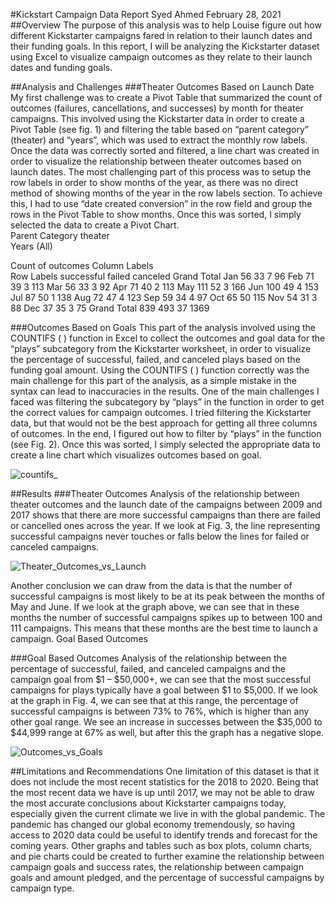 
#Kickstart Campaign Data Report
Syed Ahmed
February 28, 2021
 
##Overview 
	The purpose of this analysis was to help Louise figure out how different Kickstarter campaigns fared in relation to their launch dates and their funding goals. In this report, I will be analyzing the Kickstarter dataset using Excel to visualize campaign outcomes as they relate to their launch dates and funding goals. 

##Analysis and Challenges
###Theater Outcomes Based on Launch Date
	My first challenge was to create a Pivot Table that summarized the count of outcomes (failures, cancellations, and successes) by month for theater campaigns. This involved using the Kickstarter data in order to create a Pivot Table (see fig. 1) and filtering the table based on “parent category” (theater) and “years”, which was used to extract the monthly row labels. Once the data was correctly sorted and filtered, a line chart was created in order to visualize the relationship between theater outcomes based on launch dates. The most challenging part of this process was to setup the row labels in order to show months of the year, as there was no direct method of showing months of the year in the row labels section. To achieve this, I had to use “date created conversion” in the row field and group the rows in the Pivot Table to show months. Once this was sorted, I simply selected the data to create a Pivot Chart.  
Parent Category	theater			
Years	(All)			
				
Count of outcomes	Column Labels			
Row Labels	successful	failed	canceled	Grand Total
Jan			56	33	7		96
Feb			71	39	3		113
Mar			56	33	3		92
Apr			71	40	2		113
May			111	52	3		166
Jun			100	49	4		153
Jul			87	50	1		138
Aug			72	47	4		123
Sep			59	34	4		97
Oct			65	50			115	
Nov			54	31	3		88
Dec			37	35	3		75
Grand Total		839	493	37		1369


###Outcomes Based on Goals
	This part of the analysis involved using the COUNTIFS ( ) function in Excel to collect the outcomes and goal data for the “plays” subcategory from the Kickstarter worksheet, in order to visualize the percentage of successful, failed, and canceled plays based on the funding goal amount.  Using the COUNTIFS ( ) function correctly was the main challenge for this part of the analysis, as a simple mistake in the syntax can lead to inaccuracies in the results. One of the main challenges I faced was filtering the subcategory by “plays” in the function in order to get the correct values for campaign outcomes. I tried filtering the Kickstarter data, but that would not be the best approach for getting all three columns of outcomes. In the end, I figured out how to filter by “plays” in the function (see Fig. 2). Once this was sorted, I simply selected the appropriate data to create a line chart which visualizes outcomes based on goal. 
 
![countifs_](https://user-images.githubusercontent.com/45697471/109448255-876d8100-7a13-11eb-8bdc-7a0d3b87c1ba.jpg)


##Results 
###Theater Outcomes
	Analysis of the relationship between theater outcomes and the launch date of the campaigns between 2009 and 2017 shows that there are more successful campaigns than there are failed or cancelled ones across the year. If we look at Fig. 3, the line representing successful campaigns never touches or falls below the lines for failed or canceled campaigns. 


![Theater_Outcomes_vs_Launch](https://user-images.githubusercontent.com/45697471/109448267-8b010800-7a13-11eb-8664-6936f2558e5f.png)



Another conclusion we can draw from the data is that the number of successful campaigns is most likely to be at its peak between the months of May and June. If we look at the graph above, we can see that in these months the number of successful campaigns spikes up to between 100 and 111 campaigns. This means that these months are the best time to launch a campaign.
Goal Based Outcomes 

###Goal Based Outcomes 
	Analysis of the relationship between the percentage of successful, failed, and canceled campaigns and the campaign goal from $1 – $50,000+, we can see that the most successful campaigns for plays typically have a goal between $1 to $5,000. If we look at the graph in Fig. 4, we can see that at this range, the percentage of successful campaigns is between 73% to 76%, which is higher than any other goal range. We see an increase in successes between the $35,000 to $44,999 range at 67% as well, but after this the graph has a negative slope. 


![Outcomes_vs_Goals](https://user-images.githubusercontent.com/45697471/109448274-8dfbf880-7a13-11eb-8da8-e72f105b62b4.png)



##Limitations and Recommendations 
	One limitation of this dataset is that it does not include the most recent statistics for the 2018 to 2020. Being that the most recent data we have is up until 2017, we may not be able to draw the most accurate conclusions about Kickstarter campaigns today, especially given the current climate we live in with the global pandemic. The pandemic has changed our global economy tremendously, so having access to 2020 data could be useful to identify trends and forecast for the coming years. 
	Other graphs and tables such as box plots, column charts, and pie charts could be created to further examine the relationship between campaign goals and success rates, the relationship between campaign goals and amount pledged, and the percentage of successful campaigns by campaign type.  
